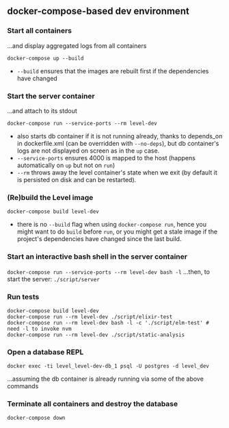 ## docker-compose-based dev environment

### Start all containers
...and display aggregated logs from all containers
```
docker-compose up --build
```

- `--build` ensures that the images are rebuilt first if the dependencies have changed

### Start the server container
...and attach to its stdout
```
docker-compose run --service-ports --rm level-dev
```

- also starts db container if it is not running already, thanks to
  depends_on in dockerfile.xml (can be overridden with `--no-deps`),
  but db container's logs are not displayed on screen as in the `up` case.
- `--service-ports` ensures 4000 is mapped to the host (happens automatically
  on `up` but not on `run`)
- `--rm` throws away the level container's state when we exit (by default it is
  persisted on disk and can be restarted).


### (Re)build the Level image
```
docker-compose build level-dev
```

- there is no `--build` flag when using `docker-compose run`, hence you might
  want to do `build` before `run`, or you might get a stale image if the project's
  dependencies have changed since the last build.


### Start an interactive bash shell in the server container
`docker-compose run --service-ports --rm level-dev bash -l`
...then, to start the server:
`./script/server`

### Run tests
```
docker-compose build level-dev
docker-compose run --rm level-dev ./script/elixir-test
docker-compose run --rm level-dev bash -l -c './script/elm-test' # need -l to invoke nvm
docker-compose run --rm level-dev ./script/static-analysis
```

### Open a database REPL
```
docker exec -ti level_level-dev-db_1 psql -U postgres -d level_dev
```

...assuming the db container is already running via some of the above commands


### Terminate all containers and destroy the database
```
docker-compose down
```

